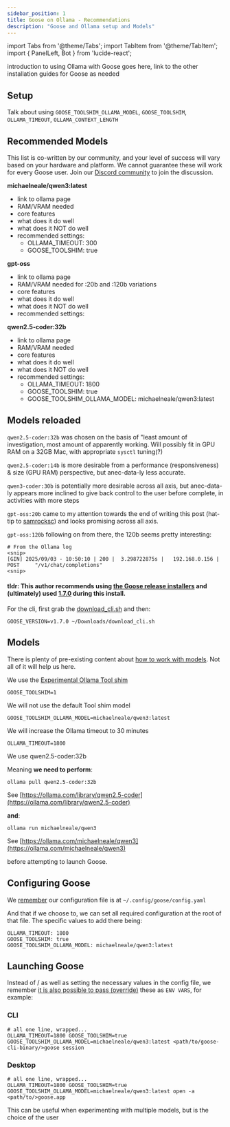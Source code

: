 ```yaml
---
sidebar_position: 1
title: Goose on Ollama - Recommendations
description: "Goose and Ollama setup and Models"
---
```


import Tabs from '@theme/Tabs';
import TabItem from '@theme/TabItem';
import { PanelLeft, Bot } from 'lucide-react';


introduction to using Ollama with Goose goes here, link to the other installation guides for Goose as needed

## Setup

Talk about using `GOOSE_TOOLSHIM_OLLAMA_MODEL`, `GOOSE_TOOLSHIM`, `OLLAMA_TIMEOUT`, `OLLAMA_CONTEXT_LENGTH`

## Recommended Models

This list is co-written by our community, and your level of success will vary based on your hardware and platform. We cannot guarantee these will work for every Goose user. Join our [Discord community](https://discord.gg/block-opensource) to join the discussion.

**michaelneale/qwen3:latest**
- link to ollama page
- RAM/VRAM needed
- core features
- what does it do well
- what does it NOT do well
- recommended settings:
    - OLLAMA_TIMEOUT: 300
    - GOOSE_TOOLSHIM: true

**gpt-oss**
- link to ollama page
- RAM/VRAM needed for :20b and :120b variations
- core features
- what does it do well
- what does it NOT do well
- recommended settings:

**qwen2.5-coder:32b**
- link to ollama page
- RAM/VRAM needed
- core features
- what does it do well
- what does it NOT do well
- recommended settings:
    - OLLAMA_TIMEOUT: 1800
    - GOOSE_TOOLSHIM: true
    - GOOSE_TOOLSHIM_OLLAMA_MODEL: michaelneale/qwen3:latest




## Models reloaded

`qwen2.5-coder:32b` was chosen on the basis of "least amount of investigation, most amount of apparently working. Will possibly fit in GPU RAM on a 32GB Mac, with appropriate `sysctl` tuning(?)

`qwen2.5-coder:14b` is more desirable from a performance (responsiveness) & size (GPU RAM) perspective, but anec-data-ly less accurate.

`qwen3-coder:30b` is potentially more desirable across all axis, but anec-data-ly appears more inclined to give back control to the user before complete, in activities with more steps

`gpt-oss:20b` came to my attention towards the end of writing this post (hat-tip to [samrocksc](https://discord.com/channels/1287729918100246654/1410949374296457310/1412468493588369458)) and looks promising across all axis.

`gpt-oss:120b` following on from there, the 120b seems pretty interesting:
```
# From the Ollama log
<snip>
[GIN] 2025/09/03 - 10:50:10 | 200 |  3.298722875s |   192.168.0.156 | POST     "/v1/chat/completions"
<snip>
```




#### tldr: This author recommends using [the Goose release installers](https://github.com/block/goose/releases/tag/v1.7.0) and (ultimately) used [1.7.0](https://github.com/block/goose/releases/download/v1.7.0/Goose.zip) during this install.

For the cli, first grab the [download_cli.sh](https://github.com/block/goose/releases/download/v1.7.0/download_cli.sh) and then:
```
GOOSE_VERSION=v1.7.0 ~/Downloads/download_cli.sh
```


## Models

There is plenty of pre-existing content about [how to work with models](https://www.youtube.com/watch?v=9jXO6Ln7Sbw). Not all of it will help us here. 

We use the [Experimental Ollama Tool shim](../../../../docs/experimental/ollama)
```
GOOSE_TOOLSHIM=1
```

We will not use the default Tool shim model
```
GOOSE_TOOLSHIM_OLLAMA_MODEL=michaelneale/qwen3:latest
```

We will increase the Ollama timeout to 30 minutes
```
OLLAMA_TIMEOUT=1800
```

We use qwen2.5-coder:32b

Meaning __we need to perform__:
```
ollama pull qwen2.5-coder:32b
```
See [https://ollama.com/library/qwen2.5-coder](https://ollama.com/library/qwen2.5-coder)

__and__:
```
ollama run michaelneale/qwen3
```
See [https://ollama.com/michaelneale/qwen3](https://ollama.com/michaelneale/qwen3)

before attempting to launch Goose.


## Configuring Goose

We [remember](../../../../goose/docs/guides/config-file) our configuration file is at `~/.config/goose/config.yaml`

And that if we choose to, we can set all required configuration at the root of that file. The specific values to add there being:
```
OLLAMA_TIMEOUT: 1800
GOOSE_TOOLSHIM: true
GOOSE_TOOLSHIM_OLLAMA_MODEL: michaelneale/qwen3:latest
```


## Launching Goose

Instead of / as well as setting the necessary values in the config file, we remember [it is also possible to pass (override)](../../../../goose/docs/guides/environment-variables#notes) these as `ENV VARS`, for example:

### CLI

```
# all one line, wrapped...
OLLAMA_TIMEOUT=1800 GOOSE_TOOLSHIM=true GOOSE_TOOLSHIM_OLLAMA_MODEL=michaelneale/qwen3:latest <path/to/goose-cli-binary/>goose session
```

### Desktop

```
# all one line, wrapped...
OLLAMA_TIMEOUT=1800 GOOSE_TOOLSHIM=true GOOSE_TOOLSHIM_OLLAMA_MODEL=michaelneale/qwen3:latest open -a <path/to/>goose.app
```

This can be useful when experimenting with multiple models, but is the choice of the user

